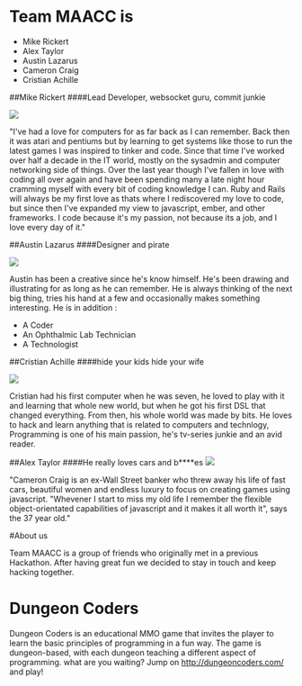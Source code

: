Team MAACC is
===========================

 * Mike Rickert
 * Alex Taylor
 * Austin Lazarus
 * Cameron Craig
 * Cristian Achille

##Mike Rickert
####Lead Developer, websocket guru, commit junkie

<img src=http://i.imgur.com/PxIZfkv.jpg></img>

"I've had a love for computers for as far back as I can remember. Back then it was atari and pentiums but by learning to get systems like those to run the latest games I was inspired to tinker and code. Since that time I've worked over half a decade in the IT world, mostly on the sysadmin and computer networking side of things. Over the last year though I've fallen in love with coding all over again and have been spending many a late night hour cramming myself with every bit of coding knowledge I can. Ruby and Rails will always be my first love as thats where I rediscovered my love to code, but since then I've expanded my view to javascript, ember, and other frameworks. I code because it's my passion, not because its a job, and I love every day of it."  


##Austin Lazarus
####Designer and pirate

<img src=http://i.imgur.com/1JpqvDE.jpg></img>

Austin has been a creative since he's know himself. He's been drawing and illustrating for as long as he can remember. He is always thinking of the next big thing, tries his hand at a few and occasionally makes something interesting. He is in addition :  
* A Coder  
* An Ophthalmic Lab Technician   
* A Technologist   

##Cristian Achille
####hide your kids hide your wife

<img src=https://lh4.googleusercontent.com/-SFd_laDWL-A/T3bzLGL81bI/AAAAAAAABQQ/ftsLEZt9cvc/w835-h837-no/IMG_6475.jpg></img>

Cristian had his first computer when he was seven, he loved to play with it and learning that whole new world, but when he got his first DSL that changed everything. From then, his whole world was made by bits. He loves to hack and learn anything that is related to computers and technlogy, Programming is one of his main passion, he's tv-series junkie and an avid reader. 

##Alex Taylor
####He really loves cars and b****es
<img src=http://horsedigests.com/wp-content/uploads/2011/09/craig-cameron.jpg></img>

"Cameron Craig is an ex-Wall Street banker who threw away his life of fast cars, beautiful women and endless luxury to focus on creating games using javascript. "Whevener I start to miss my old life I remember the flexible object-orientated capabilities of javascript and it makes it all worth it", says the 37 year old."

#About us


 Team MAACC is a group of friends who originally met in a previous Hackathon. After having great fun we decided to stay in touch and keep hacking together.



Dungeon Coders
===========================

Dungeon Coders is an educational MMO game that invites the player to learn the basic principles of programming in a fun way. The game is dungeon-based, with each dungeon teaching a different aspect of programming.
what are you waiting? Jump on http://dungeoncoders.com/ and play! 
